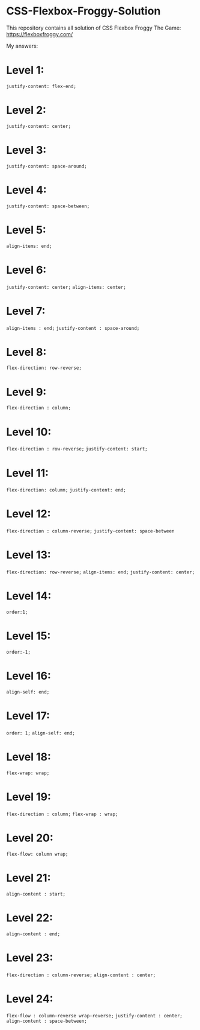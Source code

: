 # CSS-Flexbox-Froggy-Solution

This repository contains all solution of CSS Flexbox Froggy
The Game: https://flexboxfroggy.com/

My answers:

# Level 1:
`justify-content: flex-end;`

# Level 2:
`justify-content: center;`

# Level 3:
`justify-content: space-around;`

# Level 4:
`justify-content: space-between;`

# Level 5:
`align-items: end;`

# Level 6:
`justify-content: center;`
`align-items: center;`

# Level 7:
`align-items : end;`
`justify-content : space-around;`

# Level 8:
`flex-direction: row-reverse;`

# Level 9:
`flex-direction : column;`

# Level 10:
`flex-direction : row-reverse;`
`justify-content: start;`

# Level 11:
`flex-direction: column;`
`justify-content: end;`

# Level 12:
`flex-direction : column-reverse;`
`justify-content: space-between`

# Level 13:
`flex-direction: row-reverse;`
`align-items: end;`
`justify-content: center;`

# Level 14:
`order:1;`

# Level 15:
`order:-1;`

# Level 16:
`align-self: end;`

# Level 17:
`order: 1;`
`align-self: end;`

# Level 18:
`flex-wrap: wrap;`

# Level 19:
`flex-direction : column;`
`flex-wrap : wrap;`

# Level 20:
`flex-flow: column wrap;`

# Level 21:
`align-content : start;`

# Level 22:
`align-content : end;`

# Level 23:
`flex-direction : column-reverse;`
`align-content : center;`

# Level 24:
`flex-flow : column-reverse wrap-reverse;`
`justify-content : center;`
`align-content : space-between;`
